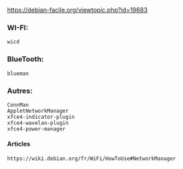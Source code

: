 https://debian-facile.org/viewtopic.php?id=19683


### WI-FI:
```
wicd
```


### BlueTooth:
```
blueman
```

### Autres:
```
ConnMan
AppletNetworkManager
xfce4-indicator-plugin
xfce4-wavelan-plugin
xfce4-power-manager
```


#### Articles
```
https://wiki.debian.org/fr/WiFi/HowToUse#NetworkManager
```
